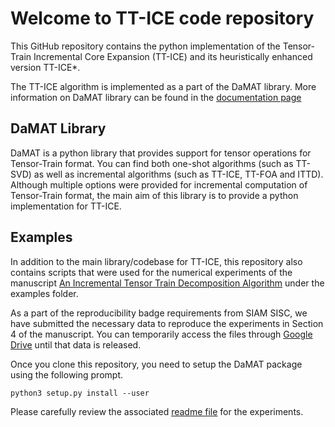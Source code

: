# Welcome to TT-ICE code repository

This GitHub repository contains the python implementation of the Tensor-Train Incremental Core Expansion (TT-ICE) and its heuristically enhanced version TT-ICE*.

The TT-ICE algorithm is implemented as a part of the DaMAT library. More information on DaMAT library can be found in the [documentation page](https://dorukaks.github.io/TT-ICE/DaMAT.html) 

## DaMAT Library

DaMAT is a python library that provides support for tensor operations for Tensor-Train format. You can find both one-shot algorithms (such as TT-SVD) as well as incremental algorithms (such as TT-ICE, TT-FOA and ITTD). Although multiple options were provided for incremental computation of Tensor-Train format, the main aim of this library is to provide a python implementation for TT-ICE.

## Examples

In addition to the main library/codebase for TT-ICE, this repository also contains scripts that were used for the numerical experiments of the manuscript [An Incremental Tensor Train Decomposition Algorithm](https://arxiv.org/abs/2211.12487) under the examples folder.

As a part of the reproducibility badge requirements from SIAM SISC, we have submitted the necessary data to reproduce the experiments in Section 4 of the manuscript. You can temporarily access the files through [Google Drive](https://drive.google.com/drive/folders/1M1HZXL-QnKZOI1gjRSGpHyox5X7wQwG-?usp=sharing) until that data is released.

Once you clone this repository, you need to setup the DaMAT package using the following prompt.

```
python3 setup.py install --user
```

Please carefully review the associated [readme file](./examples/readme.md) for the experiments.